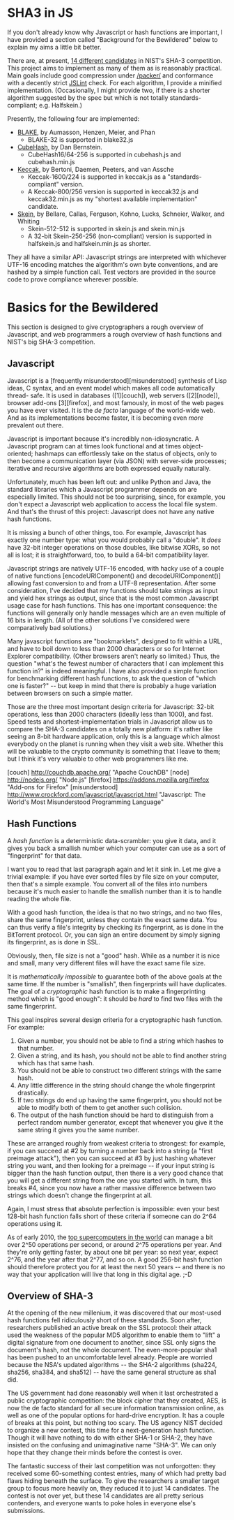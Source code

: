 # SHA3 in JS

If you don't already know why Javascript or hash functions are important, I 
have provided a section called "Background for the Bewildered" below to explain
my aims a little bit better.

There are, at present, [14 different candidates][zoo] in NIST's SHA-3 
competition. This project aims to implement as many of them as is reasonably 
practical. Main goals include good compression under [/packer/][packer] and 
conformance with a decently strict [JSLint][jslint] check. For each algorithm, 
I provide a minified implementation. (Occasionally, I might provide two, if 
there is a shorter algorithm suggested by the spec but which is not totally
standards-compliant; e.g. Halfskein.)

Presently, the following four are implemented:

* [BLAKE][blake], by Aumasson, Henzen, Meier, and Phan
	* BLAKE-32 is supported in blake32.js
* [CubeHash][cubehash], by Dan Bernstein.
	* CubeHash16/64-256 is supported in cubehash.js and cubehash.min.js
* [Keccak][keccak], by Bertoni, Daemen, Peeters, and van Assche
	* Keccak-1600/224 is supported in keccak.js as a "standards-compliant" version.
	* A Keccak-800/256 version is supported in keccak32.js and keccak32.min.js 
		as my "shortest available implementation" candidate.
* [Skein][skein], by Bellare, Callas, Ferguson, Kohno, Lucks, Schneier, Walker, and Whiting
	* Skein-512-512 is supported in skein.js and skein.min.js
	* A 32-bit Skein-256-256 (non-compliant) version is supported in 
		halfskein.js and halfskein.min.js as shorter.

They all have a similar API: Javascript strings are interpreted with whichever 
UTF-16 encoding matches the algorithm's own byte conventions, and are hashed by
a simple function call. Test vectors are provided in the source code to prove
compliance wherever possible.

[keccak]: http://keccak.noekeon.org/ "Keccak Homepage"
[blake]: http://131002.net/blake/ "BLAKE Homepage"
[skein]: http://www.skein-hash.info/ "Skein Homepage"
[cubehash]: http://cubehash.cr.yp.to/ "CubeHash Homepage"
[jslint]: http://www.jslint.com/ "Doug Crockford's JSLint"
[zoo]: http://ehash.iaik.tugraz.at/wiki/The_SHA-3_Zoo "The SHA-3 Zoo"
[packer]: http://dean.edwards.name/packer/ "Dean Edwards's /packer/"

# Basics for the Bewildered

This section is designed to give cryptographers a rough overview of Javascript,
and web programmers a rough overview of hash functions and NIST's big SHA-3 
competition.

## Javascript

Javascript is a [frequently misunderstood][misunderstood] synthesis of Lisp 
ideas, C syntax, and an event model which makes all code automatically thread-
safe. It is used in databases ([1][couch]), web servers ([2][node]), browser 
add-ons [3][firefox], and most famously, in most of the web pages you have ever 
visited. It is the <i>de facto</i> language of the world-wide web. And as its 
implementations become faster, it is becoming even *more* prevalent out there.

Javascript is important because it's incredibly non-idiosyncratic. A Javascript
program can at times look functional and at times object-oriented; hashmaps can
effortlessly take on the status of objects, only to then become a communication
layer (via JSON) with server-side processes; iterative and recursive algorithms
are both expressed equally naturally.

Unfortunately, much has been left out: and unlike Python and Java, the standard
libraries which a Javascript programmer depends on are especially limited. This
should not be too surprising, since, for example, you don't expect a Javascript
web application to access the local file system. And that's the thrust of this
project: Javascript does not have any native hash functions.

It is missing a bunch of other things, too. For example, Javascript has exactly
one number type: what you would probably call a "double". It *does* have 32-bit 
integer operations on those doubles, like bitwise XORs, so not all is lost; it
is straightforward, too, to build a 64-bit compatibility layer.

Javascript strings are natively UTF-16 encoded, with hacky use of a couple of
native functions [encodeURIComponent() and decodeURIComponent()] allowing fast
conversion to and from a UTF-8 representation. After some consideration, I've
decided that my functions should take strings as input and yield hex strings as
output, since that is the most common Javascript usage case for hash functions.
This has one important consequence: the functions will generally only handle 
messages which are an even multiple of 16 bits in length. (All of the other
solutions I've considered were comparatively bad solutions.)

Many javascript functions are "bookmarklets", designed to fit within a URL, and
have to boil down to less than 2000 characters or so for Internet Explorer 
compatibility. (Other browsers aren't nearly so limited.) Thus, the question 
"what's the fewest number of characters that I can implement this function in?"
is indeed meaningful. I have also provided a simple function for benchmarking
different hash functions, to ask the question of "which one is faster?" -- but
keep in mind that there is probably a huge variation between browsers on such a
simple matter. 

Those are the three most important design criteria for Javascript: 32-bit
operations, less than 2000 characters (ideally less than 1000), and fast. Speed
tests and shortest-implementation trials in Javascript allow us to compare the 
SHA-3 candidates on a totally new platform: it's rather like seeing an 8-bit 
hardware application, only this is a language which almost everybody on the 
planet is running when they visit a web site. Whether this will be valuable to 
the crypto community is something that I leave to them; but I think it's very
valuable to other web programmers like me.


[couch] http://couchdb.apache.org/ "Apache CouchDB"
[node] http://nodejs.org/ "Node.js"
[firefox] https://addons.mozilla.org/firefox "Add-ons for Firefox"
[misunderstood] http://www.crockford.com/javascript/javascript.html "Javascript: The World's Most Misunderstood Programming Language"

## Hash Functions
A *hash function* is a deterministic data-scrambler: you give it data, and it 
gives you back a smallish number which your computer can use as a sort of 
"fingerprint" for that data. 

I want you to read that last paragraph again and let it sink in. Let me give a
trivial example: if you have ever sorted files by file size on your computer, 
then that's a simple example. You convert all of the files into numbers because
it's much easier to handle the smallish number than it is to handle reading the
whole file.

With a good hash function, the idea is that no two strings, and no two files,
share the same fingerprint, unless they contain the exact same data. You can
thus verify a file's integrity by checking its fingerprint, as is done in the
BitTorrent protocol. Or, you can sign an entire document by simply signing its
fingerprint, as is done in SSL.

Obviously, then, file size is not a "good" hash. While as a number it is nice
and small, many very different files will have the exact same file size.

It is *mathematically impossible* to guarantee both of the above goals at the 
same time. If the number is "smallish", then fingerprints will have duplicates.
The goal of a *cryptographic* hash function is to make a fingerprinting method 
which is "good enough": it should be *hard* to find two files with the same 
fingerprint.

This goal inspires several design criteria for a cryptographic hash function. For example:

1. Given a number, you should not be able to find a string which hashes to that number.
2. Given a string, and its hash, you should not be able to find another string which has that same hash.
3. You should not be able to construct two different strings with the same hash.
4. Any little difference in the string should change the whole fingerprint drastically.
5. If two strings do end up having the same fingerprint, you should not be able to modify both of them to get another such collision.
6. The output of the hash function should be hard to distinguish from a perfect random number generator, except that whenever you give it the same string it gives you the same number.

These are arranged roughly from weakest criteria to strongest: for example, if 
you can succeed at #2 by turning a number back into a string (a "first preimage 
attack"), then you can succeed at #3 by just hashing whatever string you want,
and then looking for a preimage -- if your input string is bigger than the hash
function output, then there is a very good chance that you will get a different
string from the one you started with. In turn, this breaks #4, since you now 
have a rather massive difference between two strings which doesn't change the 
fingerprint at all. 

Again, I must stress that absolute perfection is impossible: even your best 
128-bit hash function falls short of these criteria if someone can do 2^64 
operations using it. 

As of early 2010, the [top supercomputers in the world][top500] can manage a
bit over 2^50 operations per second, or around 2^75 operations per year. And
they're only getting faster, by about one bit per year: so next year, expect
2^76, and the year after that 2^77, and so on. A good 256-bit hash function
should therefore protect you for at least the next 50 years -- and there is
no way that your application will live that long in this digital age. ;-D

[top500]: http://www.top500.org/ "Top 500 supercomputing sites"

## Overview of SHA-3

At the opening of the new millenium, it was discovered that our most-used hash 
functions fell ridiculously short of these standards. Soon after, researchers
published an active break on the SSL protocol: their attack used the weakness
of the popular MD5 algorithm to enable them to "lift" a digital signature from
one document to another, since SSL only signs the document's hash, not the 
whole document. The even-more-popular sha1 has been pushed to an uncomfortable
level already. People are worried because the NSA's updated algorithms -- the
SHA-2 algorithms (sha224, sha256, sha384, and sha512) -- have the same general 
structure as sha1 did. 

The US government had done reasonably well when it last orchestrated a public
cryptographic competition: the block cipher that they created, AES, is now the
de facto standard for all secure information transmission online, as well as
one of the popular options for hard-drive encryption. It has a couple of breaks
at this point, but nothing too scary. The US agency NIST decided to organize a 
new contest, this time for a next-generation hash function. Though it will have
nothing to do with either SHA-1 or SHA-2, they have insisted on the confusing 
and unimaginative name "SHA-3". We can only hope that they change their minds 
before the contest is over. 

The fantastic success of their last competition was not unforgotten: they 
received some 60-something contest entries, many of which had pretty bad flaws 
hiding beneath the surface. To give the researchers a smaller target group to 
focus more heavily on, they reduced it to just 14 candidates. The contest is 
not over yet, but these 14 candidates are all pretty serious contenders, and
everyone wants to poke holes in everyone else's submissions.
